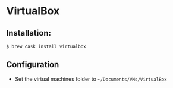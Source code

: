# VirtualBox

## Installation:

```ShellSession
$ brew cask install virtualbox
```

## Configuration

* Set the virtual machines folder to `~/Documents/VMs/VirtualBox`
